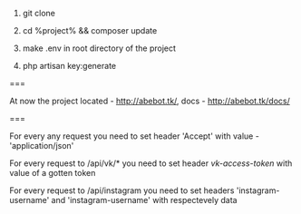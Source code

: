 1. git clone
   
2. cd %project% && composer update  

3. make .env in root directory of the project  

4. php artisan key:generate

===

At now the project located - http://abebot.tk/, docs - http://abebot.tk/docs/

===

For every any request you need to set header 'Accept' with value - 'application/json'

For every request to /api/vk/* you need to set header *vk-access-token* with value of a gotten token

For every request to /api/instagram you need to set headers 'instagram-username' and 'instagram-username' with respectevely data 

